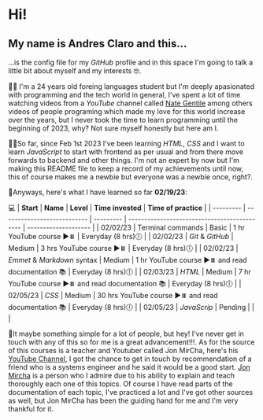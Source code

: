# Hi!

## My name is Andres Claro and this...

...is the config file for my _GitHub_ profile and in this space I'm going to talk a little bit about myself and my interests 🤓.

👨🏻 I'm a 24 years old foreing languages student but I'm deeply apasionated with programming and the tech world in general, I've spent a lot of time watching videos from a _YouTube_ channel called [Nate Gentile](https://www.youtube.com/channel/UC36xmz34q02JYaZYKrMwXng) among others videos of people programing which made my love for this world increase over the years, but I never took the time to learn programming until the beginning of 2023, why? Not sure myself honestly but here am I.

✍🏻So far, since Feb 1st 2023 I've been learning _HTML_, _CSS_ and I want to learn _JavaScript_ to start with frontend as per usual and from there move forwards to backend and other things. I'm not an expert by now but I'm making this README file to keep a record of my achievements until now, this of course makes me a newbie but everyone was a newbie once, right?.

🐉Anyways, here's what I have learned so far **02/19/23**:

💻
| **Start** | **Name** | **Level** | **Time invested** | **Time of practice** |
| --------- | --------------------------- | --------- | -------------------------------------------- | -------------------- |
| 02/02/23 | Terminal commands | Basic | 1 hr YouTube course ▶️⏸️ | Everyday (8 hrs)🕕 |
| 02/02/23 | _Git_ & _GitHub_ | Medium | 3 hrs YouTube course ▶️⏸️ | Everyday (8 hrs)🕕 |
| 02/02/23 | _Emmet_ & _Markdown_ syntax | Medium | 1 hr YouTube course ▶️⏸️ and read documentation 📚 | Everyday (8 hrs)🕕 |
| 02/03/23 | _HTML_ | Medium | 7 hr YouTube course ▶️⏸️ and read documentation 📚 | Everyday (8 hrs)🕕 |
| 02/05/23 | _CSS_ | Medium | 30 hrs YouTube course ▶️⏸️ and read documentation 📚 | Everyday (8 hrs)🕕 |
| 02/05/23 | _JavaScrip_ | Pending | | |

🫡It maybe something simple for a lot of people, but hey! I've never get in touch with any of this so for me is a great advancement!!!. As for the source of this courses is a teacher and Youtuber called Jon MirCha, here's his [YouTube Channel](https://www.youtube.com/@jonmircha), I got the chance to get in touch by recommendation of a friend who is a systems engineer and he said it would be a good start. [Jon Mircha](https://jonmircha.com/) is a person who I admire due to his ability to explain and teach thoroughly each one of this topics. Of course I have read parts of the documentation of each topic, I've practiced a lot and I've got other sources as well, but Jon MirCha has been the guiding hand for me and I'm very thankful for it.
